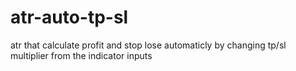 # atr-auto-tp-sl
atr that calculate profit and stop lose automaticly by changing tp/sl multiplier from the indicator inputs 
